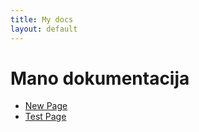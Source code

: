 ```yaml
---
title: My docs
layout: default
---
```

# Mano dokumentacija
- [New Page](my-child-pages/new)
- [Test Page](my-child-pages/test)

